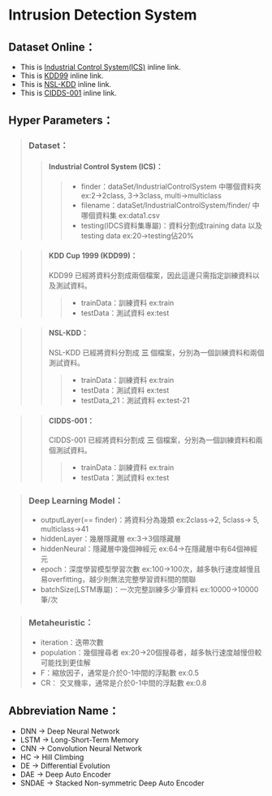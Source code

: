 # Intrusion Detection System

## Dataset Online：
* This is [Industrial Control System(ICS)](https://sites.google.com/a/uah.edu/tommy-morris-uah/ics-data-sets "ICS") inline link.
* This is [KDD99](http://kdd.ics.uci.edu/databases/kddcup99/kddcup99.html "KDD Cup 1999") inline link.
* This is [NSL-KDD](https://www.unb.ca/cic/datasets/nsl.html "NSL-KDD") inline link.
* This is [CIDDS-001](https://www.hs-coburg.de/forschung-kooperation/forschungsprojekte-oeffentlich/informationstechnologie/cidds-coburg-intrusion-detection-data-sets.html "CIDDS-001") inline link.


## Hyper Parameters：

> ### Dataset：
>> #### Industrial Control System (ICS)：
>>> * finder：dataSet/IndustrialControlSystem 中哪個資料夾 ex:2->2class, 3->3class, multi->multiclass
>>> * filename：dataSet/IndustrialControlSystem/finder/ 中哪個資料集 ex:data1.csv
>>> * testing(IDCS資料集專屬)：資料分割成training data 以及 testing data ex:20->testing佔20%

>> #### KDD Cup 1999 (KDD99)：
>> KDD99 已經將資料分割成兩個檔案，因此這邊只需指定訓練資料以及測試資料。
>>> * trainData：訓練資料 ex:train
>>> * testData：測試資料 ex:test

>> #### NSL-KDD：
>> NSL-KDD 已經將資料分割成 **三** 個檔案，分別為一個訓練資料和兩個測試資料。
>>> * trainData：訓練資料 ex:train
>>> * testData：測試資料 ex:test
>>> * testData_21：測試資料 ex:test-21

>> #### CIDDS-001：
>> CIDDS-001 已經將資料分割成 **三** 個檔案，分別為一個訓練資料和兩個測試資料。
>>> * trainData：訓練資料 ex:train
>>> * testData：測試資料 ex:test

> ### Deep Learning Model：
>* outputLayer(== finder)：將資料分為幾類 ex:2class->2, 5class-> 5, multiclass->41
>* hiddenLayer：幾層隱藏層 ex:3->3個隱藏層
>* hiddenNeural：隱藏層中幾個神經元 ex:64->在隱藏層中有64個神經元
>* epoch：深度學習模型學習次數 ex:100->100次，越多執行速度越慢且易overfitting，越少則無法完整學習資料間的關聯
>* batchSize(LSTM專屬)：一次完整訓練多少筆資料 ex:10000->10000筆/次

> ### Metaheuristic：
>* iteration：迭帶次數
>* population：幾個搜尋者 ex:20->20個搜尋者，越多執行速度越慢但較可能找到更佳解
>* F：縮放因子，通常是介於0-1中間的浮點數 ex:0.5
>* CR： 交叉機率，通常是介於0-1中間的浮點數 ex:0.8

## Abbreviation Name：
* DNN -> Deep Neural Network
* LSTM -> Long-Short-Term Memory
* CNN -> Convolution Neural Network
* HC -> Hill Climbing
* DE -> Differential Evolution
* DAE -> Deep Auto Encoder
* SNDAE -> Stacked Non-symmetric Deep Auto Encoder